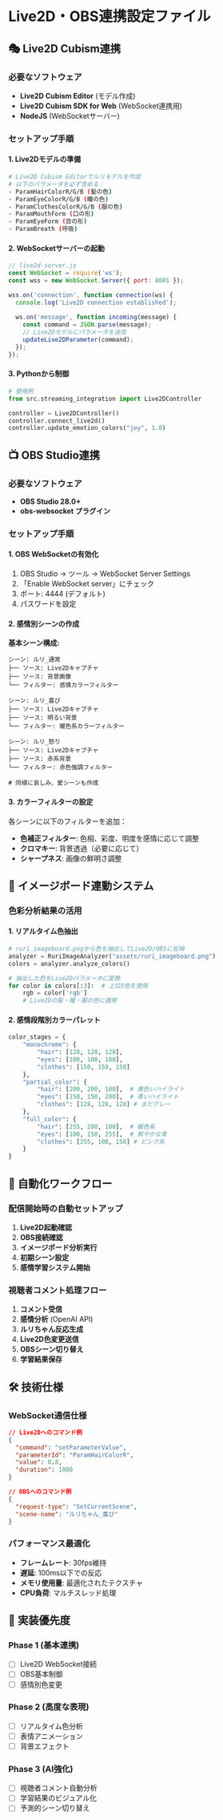 # Live2D・OBS連携設定ファイル

## 🎭 Live2D Cubism連携

### 必要なソフトウェア
- **Live2D Cubism Editor** (モデル作成)
- **Live2D Cubism SDK for Web** (WebSocket連携用)
- **NodeJS** (WebSocketサーバー)

### セットアップ手順

#### 1. Live2Dモデルの準備
```bash
# Live2D Cubism Editorでルリモデルを作成
# 以下のパラメータを必ず含める：
- ParamHairColorR/G/B (髪の色)
- ParamEyeColorR/G/B (瞳の色)  
- ParamClothesColorR/G/B (服の色)
- ParamMouthForm (口の形)
- ParamEyeForm (目の形)
- ParamBreath (呼吸)
```

#### 2. WebSocketサーバーの起動
```javascript
// live2d-server.js
const WebSocket = require('ws');
const wss = new WebSocket.Server({ port: 8001 });

wss.on('connection', function connection(ws) {
  console.log('Live2D connection established');
  
  ws.on('message', function incoming(message) {
    const command = JSON.parse(message);
    // Live2Dモデルにパラメータを送信
    updateLive2DParameter(command);
  });
});
```

#### 3. Pythonから制御
```python
# 使用例
from src.streaming_integration import Live2DController

controller = Live2DController()
controller.connect_live2d()
controller.update_emotion_colors("joy", 1.0)
```

## 📺 OBS Studio連携

### 必要なソフトウェア
- **OBS Studio 28.0+**
- **obs-websocket プラグイン**

### セットアップ手順

#### 1. OBS WebSocketの有効化
1. OBS Studio → ツール → WebSocket Server Settings
2. 「Enable WebSocket server」にチェック
3. ポート: 4444 (デフォルト)
4. パスワードを設定

#### 2. 感情別シーンの作成

**基本シーン構成:**
```
シーン: ルリ_通常
├── ソース: Live2Dキャプチャ
├── ソース: 背景画像
└── フィルター: 感情カラーフィルター

シーン: ルリ_喜び  
├── ソース: Live2Dキャプチャ
├── ソース: 明るい背景
└── フィルター: 暖色系カラーフィルター

シーン: ルリ_怒り
├── ソース: Live2Dキャプチャ  
├── ソース: 赤系背景
└── フィルター: 赤色強調フィルター

# 同様に哀しみ、愛シーンも作成
```

#### 3. カラーフィルターの設定
各シーンに以下のフィルターを追加：
- **色補正フィルター**: 色相、彩度、明度を感情に応じて調整
- **クロマキー**: 背景透過（必要に応じて）
- **シャープネス**: 画像の鮮明さ調整

## 🎨 イメージボード連動システム

### 色彩分析結果の活用

#### 1. リアルタイム色抽出
```python
# ruri_imageboard.pngから色を抽出してLive2D/OBSに反映
analyzer = RuriImageAnalyzer("assets/ruri_imageboard.png")
colors = analyzer.analyze_colors()

# 抽出した色をLive2Dパラメータに変換
for color in colors[:3]:  # 上位3色を使用
    rgb = color['rgb']
    # Live2Dの髪・瞳・服の色に適用
```

#### 2. 感情段階別カラーパレット
```python
color_stages = {
    "monochrome": {
        "hair": [128, 128, 128],
        "eyes": [100, 100, 100], 
        "clothes": [150, 150, 150]
    },
    "partial_color": {
        "hair": [200, 200, 100],  # 黄色いハイライト
        "eyes": [150, 150, 200],  # 青いハイライト
        "clothes": [128, 128, 128] # まだグレー
    },
    "full_color": {
        "hair": [255, 200, 100],  # 暖色系
        "eyes": [100, 150, 255],  # 鮮やかな青
        "clothes": [255, 100, 150] # ピンク系
    }
}
```

## 🔄 自動化ワークフロー

### 配信開始時の自動セットアップ
1. **Live2D起動確認**
2. **OBS接続確認** 
3. **イメージボード分析実行**
4. **初期シーン設定**
5. **感情学習システム開始**

### 視聴者コメント処理フロー
1. **コメント受信**
2. **感情分析** (OpenAI API)
3. **ルリちゃん反応生成**
4. **Live2D色変更送信**
5. **OBSシーン切り替え**
6. **学習結果保存**

## 🛠️ 技術仕様

### WebSocket通信仕様
```json
// Live2Dへのコマンド例
{
  "command": "setParameterValue",
  "parameterId": "ParamHairColorR",
  "value": 0.8,
  "duration": 1000
}

// OBSへのコマンド例  
{
  "request-type": "SetCurrentScene",
  "scene-name": "ルリちゃん_喜び"
}
```

### パフォーマンス最適化
- **フレームレート**: 30fps維持
- **遅延**: 100ms以下での反応
- **メモリ使用量**: 最適化されたテクスチャ
- **CPU負荷**: マルチスレッド処理

## 🎯 実装優先度

### Phase 1 (基本連携)
- [ ] Live2D WebSocket接続
- [ ] OBS基本制御
- [ ] 感情別色変更

### Phase 2 (高度な表現)  
- [ ] リアルタイム色分析
- [ ] 表情アニメーション
- [ ] 背景エフェクト

### Phase 3 (AI強化)
- [ ] 視聴者コメント自動分析
- [ ] 学習結果のビジュアル化
- [ ] 予測的シーン切り替え
